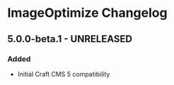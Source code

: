 # ImageOptimize Changelog

## 5.0.0-beta.1 - UNRELEASED
### Added
* Initial Craft CMS 5 compatibility
